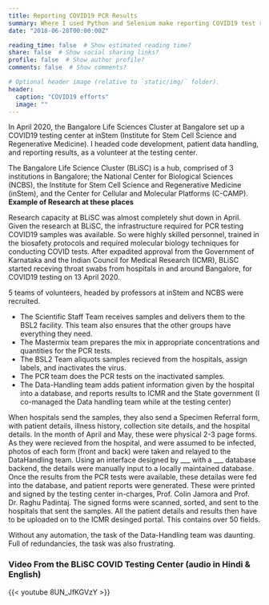 ```yaml
---
title: Reporting COVID19 PCR Results
summary: Where I used Python and Selenium make reporting COVID19 test results efficient
date: "2018-06-28T00:00:00Z"

reading_time: false  # Show estimated reading time?
share: false  # Show social sharing links?
profile: false  # Show author profile?
comments: false  # Show comments?

# Optional header image (relative to `static/img/` folder).
header:
  caption: "COVID19 efforts"
  image: ""
---
```


In April 2020, the Bangalore Life Sciences Cluster at Bangalore set up a COVID19 testing center at inStem (Institute for Stem Cell Science and Regenerative Medicine). I headed code development, patient data handling, and reporting results, as a volunteer at the testing center. 

The Bangalore Life Science Cluster (BLiSC) is a hub, comprised of 3 institutions in Bangalore; the National Center for Biological Sciences (NCBS), the Institute for Stem Cell Science and Regenerative Medicine (inStem), and the Center for Cellular and Molecular Platforms (C-CAMP).  __Example of Research at these places__

Research capacity at BLiSC was almost completely shut down in April. Given the research at BLiSC, the infrastructure required for PCR testing COVID19 samples was available. So were highly skilled personnel, trained in the biosafety protocols and required molecular biology techniques for conducting COVID tests. After expadited approval from the Government of Karnataka and the Indian Council for Medical Research (ICMR), BLiSC started receving throat swabs from hospitals in and around Bangalore, for COVID19 testing on 13 April 2020.

5 teams of volunteers, headed by professors at inStem and NCBS were recruited. 
* The Scientific Staff Team receives samples and delivers them to the BSL2 facility. This team also ensures that the other groups have everything they need. 
* The Mastermix team prepares the mix in appropriate concentrations and quantities for the PCR tests. 
* The BSL2 Team aliquots samples recieved from the hospitals, assign labels, and inactivates the virus. 
* The PCR team does the PCR tests on the inactivated samples. 
* The Data-Handling team adds patient information given by the hospital into a database, and reports results to ICMR and the State government (I co-managed the Data handling team while at the testing center)

When hospitals send the samples, they also send a Specimen Referral form, with patient details, illness history, collection site details, and the hospital details. In the month of April and May, these were physical 2-3 page forms. As they were recieved from the hospital, and were assumed to be infected, photos of each form (front and back) were taken and relayed to the DataHandling team. Using an interface designed by ___ with a ___ database backend, the details were manually input to a locally maintained database. Once the results from the PCR tests were available, these detailas were fed into the database, and patient reports were generated. These were printed and signed by the testing center in-charges, Prof. Colin Jamora and Prof. Dr. Raghu Padintaj. The signed forms were scanned, sorted, and sent to the hospitals that sent the samples. All the patient details and results then have to be uploaded on to the ICMR desinged portal. This contains over 50 fields.

Without any automation, the task of the Data-Handling team was daunting. Full of redundancies, the task was also frustrating. 


### Video From the BLiSC COVID Testing Center (audio in Hindi & English)
{{< youtube 8UN_JfKGVzY >}}